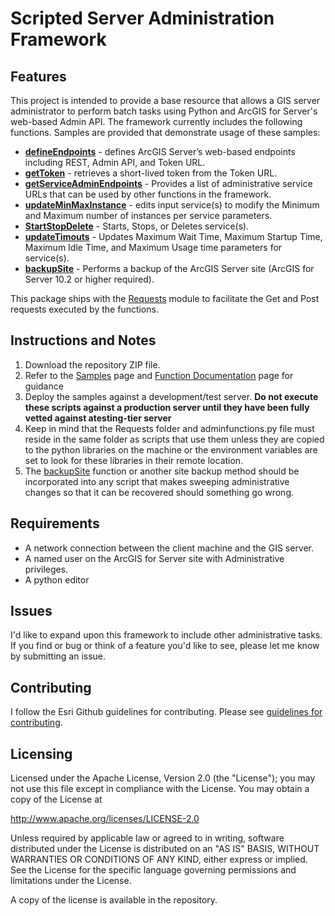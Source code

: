 # Scripted Server Administration Framework

## Features

This project is intended to provide a base resource that allows a GIS  server administrator to perform batch tasks using Python and ArcGIS for Server's web-based Admin API. The framework currently includes the following functions. Samples are provided that demonstrate usage of these samples:

* [**defineEndpoints**](https://github.com/djarrard/Python-AGS-Admin/blob/master/FUNCTION%20DOCUMENTATION.md#define-endpoints) - defines ArcGIS Server’s web-based endpoints including REST, Admin API, and Token URL.
* [**getToken**](https://github.com/djarrard/Python-AGS-Admin/blob/master/FUNCTION%20DOCUMENTATION.md#get-token) - retrieves a short-lived token from the Token URL.
* [**getServiceAdminEndpoints**](https://github.com/djarrard/Python-AGS-Admin/blob/master/FUNCTION%20DOCUMENTATION.md#get-service-administrative-endpoints) - Provides a list of administrative service URLs that can be used by other functions in the framework.
* [**updateMinMaxInstance**](https://github.com/djarrard/Python-AGS-Admin/blob/master/FUNCTION%20DOCUMENTATION.md#update-minimum-and-maximum-instances-per-node) - edits input service(s) to modify the Minimum and Maximum number of instances per service parameters.
* [**StartStopDelete**](https://github.com/djarrard/Python-AGS-Admin/blob/master/FUNCTION%20DOCUMENTATION.md#start-stop-and-delete-services) - Starts, Stops, or Deletes service(s).
* [**updateTimouts**](https://github.com/djarrard/Python-AGS-Admin/blob/master/FUNCTION%20DOCUMENTATION.md#update-timeouts) - Updates Maximum Wait Time, Maximum Startup Time, Maximum Idle Time, and Maximum Usage time parameters for service(s).
* [**backupSite**](https://github.com/djarrard/Python-AGS-Admin/blob/master/FUNCTION%20DOCUMENTATION.md#backup-site-requires-arcgis-for-server-102-and-higher) - Performs a backup of the ArcGIS Server site (ArcGIS for Server 10.2 or higher required).

This package ships with the [Requests](http://docs.python-requests.org/en/latest/) module to facilitate the Get and Post requests executed by the functions.



## Instructions and Notes

1. Download the repository ZIP file.
2. Refer to the [Samples](https://github.com/djarrard/Python-AGS-Admin/blob/master/SAMPLES.md) page and [Function Documentation](https://github.com/djarrard/Python-AGS-Admin/blob/master/FUNCTION%20DOCUMENTATION.md) page for guidance
3. Deploy the samples against a development/test server. **Do not execute these scripts against a production server     until they have been fully vetted against atesting-tier server**
4. Keep in mind that the Requests folder and adminfunctions.py file must reside in the same folder as scripts that use them unless they are copied to the python libraries on the machine or the environment variables are set to look for these libraries in their remote location.
5. The [backupSite](https://github.com/djarrard/Python-AGS-Admin/blob/master/FUNCTION%20DOCUMENTATION.md#backup-site-requires-arcgis-for-server-102-and-higher) function or another site backup method should be incorporated into any script that makes sweeping administrative changes so that it can be recovered should something go wrong.

## Requirements

* A network connection between the client machine and the GIS server.
* A named user on the ArcGIS for Server site with Administrative privileges.
* A python editor

## Issues

I'd like to expand upon this framework to include other administrative tasks. If you find or bug or think of a feature you'd like to see, please let me know by submitting an issue.

## Contributing

I follow the Esri Github guidelines for contributing. Please see [guidelines for contributing](https://github.com/esri/contributing).

## Licensing

Licensed under the Apache License, Version 2.0 (the "License");
you may not use this file except in compliance with the License.
You may obtain a copy of the License at


   http://www.apache.org/licenses/LICENSE-2.0


Unless required by applicable law or agreed to in writing, software
distributed under the License is distributed on an "AS IS" BASIS,
WITHOUT WARRANTIES OR CONDITIONS OF ANY KIND, either express or implied.
See the License for the specific language governing permissions and
limitations under the License.


A copy of the license is available in the repository.
